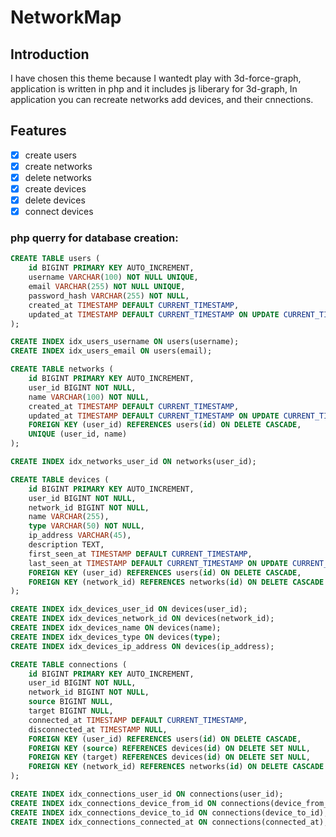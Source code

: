 # NetworkMap    
## Introduction
I have chosen this theme because I wantedt play with 3d-force-graph, application is written in php and it includes js liberary for 3d-graph,    In application you can recreate networks add devices, and their cnnections.
## Features
- [x] create users
- [x] create networks
- [x] delete networks
- [x] create devices
- [x] delete devices
- [x] connect devices

### php querry for database creation:
```sql
CREATE TABLE users (
    id BIGINT PRIMARY KEY AUTO_INCREMENT,
    username VARCHAR(100) NOT NULL UNIQUE,
    email VARCHAR(255) NOT NULL UNIQUE,
    password_hash VARCHAR(255) NOT NULL,
    created_at TIMESTAMP DEFAULT CURRENT_TIMESTAMP,
    updated_at TIMESTAMP DEFAULT CURRENT_TIMESTAMP ON UPDATE CURRENT_TIMESTAMP
);

CREATE INDEX idx_users_username ON users(username);
CREATE INDEX idx_users_email ON users(email);

CREATE TABLE networks (
    id BIGINT PRIMARY KEY AUTO_INCREMENT,
    user_id BIGINT NOT NULL,
    name VARCHAR(100) NOT NULL,
    created_at TIMESTAMP DEFAULT CURRENT_TIMESTAMP,
    updated_at TIMESTAMP DEFAULT CURRENT_TIMESTAMP ON UPDATE CURRENT_TIMESTAMP,
    FOREIGN KEY (user_id) REFERENCES users(id) ON DELETE CASCADE,
    UNIQUE (user_id, name)
);

CREATE INDEX idx_networks_user_id ON networks(user_id);

CREATE TABLE devices (
    id BIGINT PRIMARY KEY AUTO_INCREMENT,
    user_id BIGINT NOT NULL,
    network_id BIGINT NOT NULL,
    name VARCHAR(255),
    type VARCHAR(50) NOT NULL,
    ip_address VARCHAR(45),
    description TEXT,
    first_seen_at TIMESTAMP DEFAULT CURRENT_TIMESTAMP,
    last_seen_at TIMESTAMP DEFAULT CURRENT_TIMESTAMP ON UPDATE CURRENT_TIMESTAMP,
    FOREIGN KEY (user_id) REFERENCES users(id) ON DELETE CASCADE,
    FOREIGN KEY (network_id) REFERENCES networks(id) ON DELETE CASCADE
);

CREATE INDEX idx_devices_user_id ON devices(user_id);
CREATE INDEX idx_devices_network_id ON devices(network_id);
CREATE INDEX idx_devices_name ON devices(name);
CREATE INDEX idx_devices_type ON devices(type);
CREATE INDEX idx_devices_ip_address ON devices(ip_address);

CREATE TABLE connections (
    id BIGINT PRIMARY KEY AUTO_INCREMENT,
    user_id BIGINT NOT NULL,
    network_id BIGINT NOT NULL,
    source BIGINT NULL,
    target BIGINT NULL,
    connected_at TIMESTAMP DEFAULT CURRENT_TIMESTAMP,
    disconnected_at TIMESTAMP NULL,
    FOREIGN KEY (user_id) REFERENCES users(id) ON DELETE CASCADE,
    FOREIGN KEY (source) REFERENCES devices(id) ON DELETE SET NULL,
    FOREIGN KEY (target) REFERENCES devices(id) ON DELETE SET NULL,
    FOREIGN KEY (network_id) REFERENCES networks(id) ON DELETE CASCADE
);

CREATE INDEX idx_connections_user_id ON connections(user_id);
CREATE INDEX idx_connections_device_from_id ON connections(device_from_id);
CREATE INDEX idx_connections_device_to_id ON connections(device_to_id);
CREATE INDEX idx_connections_connected_at ON connections(connected_at);
```

